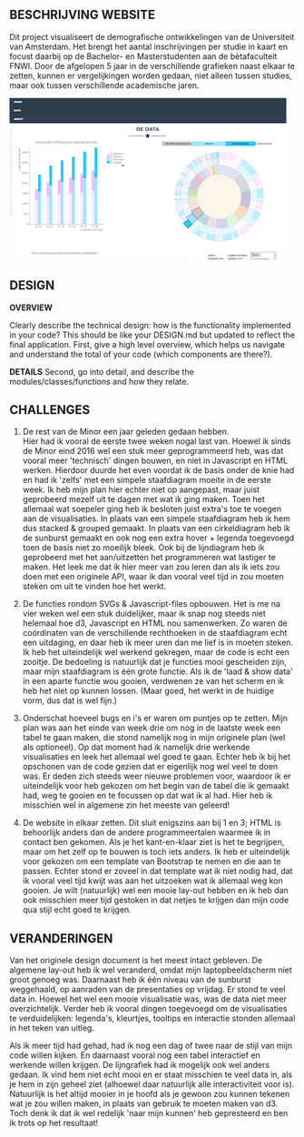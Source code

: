 **BESCHRIJVING WEBSITE**
----------------  
Dit project visualiseert de demografische ontwikkelingen van de Universiteit van Amsterdam. Het brengt het aantal inschrijvingen per studie in kaart en focust daarbij op de Bachelor- en Masterstudenten aan de bètafaculteit FNWI. Door de afgelopen 5 jaar in de verschillende grafieken naast elkaar te zetten, kunnen er vergelijkingen worden gedaan, niet alleen tussen studies, maar ook tussen verschillende academische jaren.

![Website](doc/finalv3.png)

**DESIGN**
----------------  
**OVERVIEW**

Clearly describe the technical design: how is the functionality implemented in your code?
This should be like your DESIGN.md but updated to reflect the final application.
First, give a high level overview, which helps us navigate and understand the total of your code (which components are there?).

**DETAILS** 
Second, go into detail, and describe the modules/classes/functions and how they relate.

**CHALLENGES**
----------------  
1. De rest van de Minor een jaar geleden gedaan hebben.  
Hier had ik vooral de eerste twee weken nogal last van. Hoewel ik sinds de Minor eind 2016 wel een stuk meer geprogrammeerd heb, was dat vooral meer 'technisch' dingen bouwen, en niet in Javascript en HTML werken. Hierdoor duurde het even voordat ik de basis onder de knie had en had ik 'zelfs' met een simpele staafdiagram moeite in de eerste week. Ik heb mijn plan hier echter niet op aangepast, maar juist geprobeerd mezelf uit te dagen met wat ik ging maken. Toen het allemaal wat soepeler ging heb ik besloten juist extra's toe te voegen aan de visualisaties. In plaats van een simpele staafdiagram heb ik hem dus stacked & grouped gemaakt. In plaats van een cirkeldiagram heb ik de sunburst gemaakt en ook nog een extra hover + legenda toegevoegd toen de basis niet zo moeilijk bleek. Ook bij de lijndiagram heb ik geprobeerd met het aan/uitzetten het programmeren wat lastiger te maken. Het leek me dat ik hier meer van zou leren dan als ik iets zou doen met een originele API, waar ik dan vooral veel tijd in zou moeten steken om uit te vinden hoe het werkt.

2. De functies rondom SVGs & Javascript-files opbouwen.
Het is me na vier weken wel een stuk duidelijker, maar ik snap nog steeds niet helemaal hoe d3, Javascript en HTML nou samenwerken. Zo waren de coördinaten van de verschillende rechthoeken in de staafdiagram echt een uitdaging, en daar heb ik meer uren dan me lief is in moeten steken. Ik heb het uiteindelijk wel werkend gekregen, maar de code is echt een zooitje. De bedoeling is natuurlijk dat je functies mooi gescheiden zijn, maar mijn staafdiagram is één grote functie. Als ik de 'laad & show data' in een aparte functie wou gooien, verdwenen ze van het scherm en ik heb het niet op kunnen lossen. (Maar goed, het werkt in de huidige vorm, dus dat is wel fijn.)

3. Onderschat hoeveel bugs en i's er waren om puntjes op te zetten.
Mijn plan was aan het einde van week drie om nog in de laatste week een tabel te gaan maken, die stond namelijk nog in mijn originele plan (wel als optioneel). Op dat moment had ik namelijk drie werkende visualisaties en leek het allemaal wel goed te gaan. Echter heb ik bij het opschonen van de code gezien dat er eigenlijk nog wel veel te doen was. Er deden zich steeds weer nieuwe problemen voor, waardoor ik er uiteindelijk voor heb gekozen om het begin van de tabel die ik gemaakt had, weg te gooien en te focussen op dat wat ik al had. Hier heb ik misschien wel in algemene zin het meeste van geleerd!

4. De website in elkaar zetten.
Dit sluit enigszins aan bij 1 en 3; HTML is behoorlijk anders dan de andere programmeertalen waarmee ik in contact ben gekomen. Als je het kant-en-klaar ziet is het te begrijpen, maar om het zelf op te bouwen is toch iets anders. Ik heb er uiteindelijk voor gekozen om een template van Bootstrap te nemen en die aan te passen. Echter stond er zoveel in dat template wat ik niet nodig had, dat ik vooral veel tijd kwijt was aan het uitzoeken wat ik allemaal weg kon gooien. Je wilt (natuurlijk) wel een mooie lay-out hebben en ik heb dan ook misschien meer tijd gestoken in dat netjes te krijgen dan mijn code qua stijl echt goed te krijgen.

**VERANDERINGEN**
------------------
Van het originele design document is het meest intact gebleven. De algemene lay-out heb ik wel veranderd, omdat mijn laptopbeeldscherm niet groot genoeg was. Daarnaast heb ik één niveau van de sunburst weggehaald, op aanraden van de presentaties op vrijdag. Er stond te veel data in. Hoewel het wel een mooie visualisatie was, was de data niet meer overzichtelijk. Verder heb ik vooral dingen toegevoegd om de visualisaties te verduidelijken: legenda's, kleurtjes, tooltips en interactie stonden allemaal in het teken van uitleg. 

Als ik meer tijd had gehad, had ik nog een dag of twee naar de stijl van mijn code willen kijken. En daarnaast vooral nog een tabel interactief en werkende willen krijgen. De lijngrafiek had ik mogelijk ook wel anders gedaan. Ik vind hem niet echt mooi en er staat misschien te veel data in, als je hem in zijn geheel ziet (alhoewel daar natuurlijk alle interactiviteit voor is). Natuurlijk is het altijd mooier in je hoofd als je gewoon zou kunnen tekenen wat je zou willen maken, in plaats van gebruik te moeten maken van d3. Toch denk ik dat ik wel redelijk 'naar mijn kunnen' heb gepresteerd en ben ik trots op het resultaat! 
